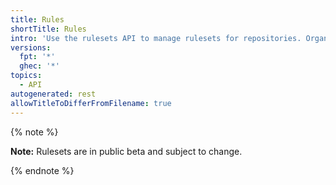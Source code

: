 ```yaml
---
title: Rules
shortTitle: Rules
intro: 'Use the rulesets API to manage rulesets for repositories. Organization rulesets control how people can interact with selected branches and tags in repositories in an organization.'
versions:
  fpt: '*'
  ghec: '*'
topics:
  - API
autogenerated: rest
allowTitleToDifferFromFilename: true
---
```


{% note %}

**Note:** Rulesets are in public beta and subject to change.

{% endnote %}

<!-- Content after this section is automatically generated -->
